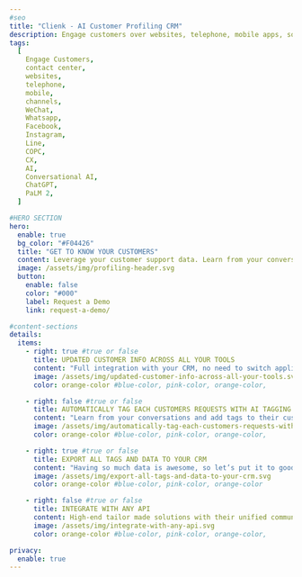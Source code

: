 ```yaml
---
#seo
title: "Clienk - AI Customer Profiling CRM"
description: Engage customers over websites, telephone, mobile apps, social media channels like WeChat, Whatsapp, Facebook, Instagram and many other popular messaging apps.
tags:
  [
    Engage Customers,
    contact center,
    websites,
    telephone,
    mobile,
    channels,
    WeChat,
    Whatsapp,
    Facebook,
    Instagram,
    Line,
    COPC,
    CX,
    AI,
    Conversational AI,
    ChatGPT,
    PaLM 2,
  ]

#HERO SECTION
hero:
  enable: true
  bg_color: "#F04426"
  title: "GET TO KNOW YOUR CUSTOMERS"
  content: Leverage your customer support data. Learn from your conversations and add tags to their customer profile automatically thanks to AI listening.
  image: /assets/img/profiling-header.svg
  button:
    enable: false
    color: "#000"
    label: Request a Demo
    link: request-a-demo/

#content-sections
details:
  items:
    - right: true #true or false
      title: UPDATED CUSTOMER INFO ACROSS ALL YOUR TOOLS
      content: "Full integration with your CRM, no need to switch applications. Easy integration though open API with any CRM."
      image: /assets/img/updated-customer-info-across-all-your-tools.svg
      color: orange-color #blue-color, pink-color, orange-color,

    - right: false #true or false
      title: AUTOMATICALLY TAG EACH CUSTOMERS REQUESTS WITH AI TAGGING FEATURE
      content: "Learn from your conversations and add tags to their customer profile automatically thanks to AI listening. Do they have a big family? What’s their color preference? Is there something they don’t like? Up to 80+ custom tags out of only one conversation. Ready for some micro segmentation?"
      image: /assets/img/automatically-tag-each-customers-requests-with-ai-tagging-feature.svg
      color: orange-color #blue-color, pink-color, orange-color,

    - right: true #true or false
      title: EXPORT ALL TAGS AND DATA TO YOUR CRM
      content: "Having so much data is awesome, so let’s put it to good use. Integrate all your conversation data into your CRM and fill up your customers profiles. Use this information to create micro segments and power your marketing campaigns!"
      image: /assets/img/export-all-tags-and-data-to-your-crm.svg
      color: orange-color #blue-color, pink-color, orange-color

    - right: false #true or false
      title: INTEGRATE WITH ANY API
      content: High-end tailor made solutions with their unified communication platform and integrates your CRM, ERP, WFM, OMS seamlessly.
      image: /assets/img/integrate-with-any-api.svg
      color: orange-color #blue-color, pink-color, orange-color,

privacy:
  enable: true
---
```

